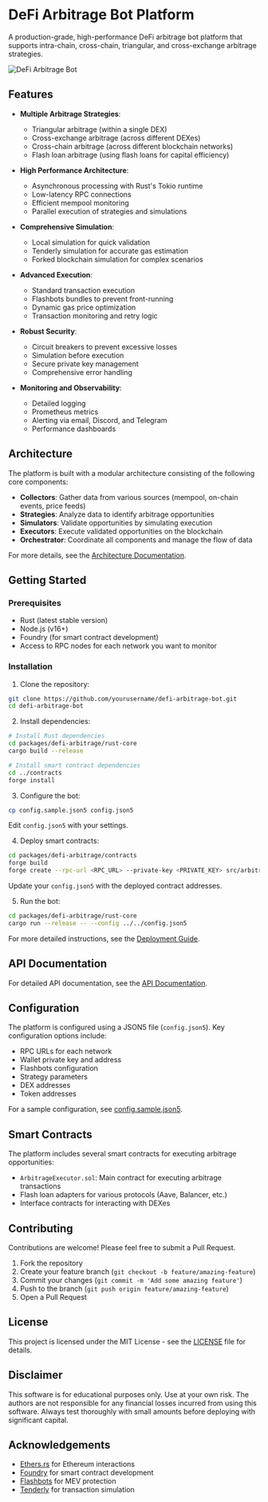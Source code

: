 # DeFi Arbitrage Bot Platform

A production-grade, high-performance DeFi arbitrage bot platform that supports intra-chain, cross-chain, triangular, and cross-exchange arbitrage strategies.

![DeFi Arbitrage Bot](docs/images/defi-arbitrage-bot.png)

## Features

- **Multiple Arbitrage Strategies**:
  - Triangular arbitrage (within a single DEX)
  - Cross-exchange arbitrage (across different DEXes)
  - Cross-chain arbitrage (across different blockchain networks)
  - Flash loan arbitrage (using flash loans for capital efficiency)

- **High Performance Architecture**:
  - Asynchronous processing with Rust's Tokio runtime
  - Low-latency RPC connections
  - Efficient mempool monitoring
  - Parallel execution of strategies and simulations

- **Comprehensive Simulation**:
  - Local simulation for quick validation
  - Tenderly simulation for accurate gas estimation
  - Forked blockchain simulation for complex scenarios

- **Advanced Execution**:
  - Standard transaction execution
  - Flashbots bundles to prevent front-running
  - Dynamic gas price optimization
  - Transaction monitoring and retry logic

- **Robust Security**:
  - Circuit breakers to prevent excessive losses
  - Simulation before execution
  - Secure private key management
  - Comprehensive error handling

- **Monitoring and Observability**:
  - Detailed logging
  - Prometheus metrics
  - Alerting via email, Discord, and Telegram
  - Performance dashboards

## Architecture

The platform is built with a modular architecture consisting of the following core components:

- **Collectors**: Gather data from various sources (mempool, on-chain events, price feeds)
- **Strategies**: Analyze data to identify arbitrage opportunities
- **Simulators**: Validate opportunities by simulating execution
- **Executors**: Execute validated opportunities on the blockchain
- **Orchestrator**: Coordinate all components and manage the flow of data

For more details, see the [Architecture Documentation](docs/architecture.md).

## Getting Started

### Prerequisites

- Rust (latest stable version)
- Node.js (v16+)
- Foundry (for smart contract development)
- Access to RPC nodes for each network you want to monitor

### Installation

1. Clone the repository:

```bash
git clone https://github.com/yourusername/defi-arbitrage-bot.git
cd defi-arbitrage-bot
```

2. Install dependencies:

```bash
# Install Rust dependencies
cd packages/defi-arbitrage/rust-core
cargo build --release

# Install smart contract dependencies
cd ../contracts
forge install
```

3. Configure the bot:

```bash
cp config.sample.json5 config.json5
```

Edit `config.json5` with your settings.

4. Deploy smart contracts:

```bash
cd packages/defi-arbitrage/contracts
forge build
forge create --rpc-url <RPC_URL> --private-key <PRIVATE_KEY> src/arbitrage/ArbitrageExecutor.sol:ArbitrageExecutor
```

Update your `config.json5` with the deployed contract addresses.

5. Run the bot:

```bash
cd packages/defi-arbitrage/rust-core
cargo run --release -- --config ../../config.json5
```

For more detailed instructions, see the [Deployment Guide](docs/deployment.md).

## API Documentation

For detailed API documentation, see the [API Documentation](docs/api.md).

## Configuration

The platform is configured using a JSON5 file (`config.json5`). Key configuration options include:

- RPC URLs for each network
- Wallet private key and address
- Flashbots configuration
- Strategy parameters
- DEX addresses
- Token addresses

For a sample configuration, see [config.sample.json5](config.sample.json5).

## Smart Contracts

The platform includes several smart contracts for executing arbitrage opportunities:

- `ArbitrageExecutor.sol`: Main contract for executing arbitrage transactions
- Flash loan adapters for various protocols (Aave, Balancer, etc.)
- Interface contracts for interacting with DEXes

## Contributing

Contributions are welcome! Please feel free to submit a Pull Request.

1. Fork the repository
2. Create your feature branch (`git checkout -b feature/amazing-feature`)
3. Commit your changes (`git commit -m 'Add some amazing feature'`)
4. Push to the branch (`git push origin feature/amazing-feature`)
5. Open a Pull Request

## License

This project is licensed under the MIT License - see the [LICENSE](LICENSE) file for details.

## Disclaimer

This software is for educational purposes only. Use at your own risk. The authors are not responsible for any financial losses incurred from using this software. Always test thoroughly with small amounts before deploying with significant capital.

## Acknowledgements

- [Ethers.rs](https://github.com/gakonst/ethers-rs) for Ethereum interactions
- [Foundry](https://github.com/foundry-rs/foundry) for smart contract development
- [Flashbots](https://docs.flashbots.net/) for MEV protection
- [Tenderly](https://tenderly.co/) for transaction simulation

